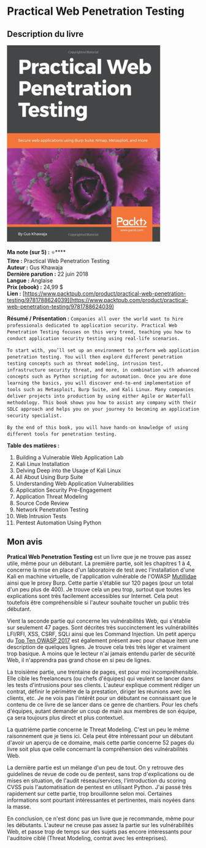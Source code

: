 # Practical Web Penetration Testing

## Description du livre

![](<../../.gitbook/assets/image (17).png>)

**Ma note (sur 5) :** :star:****\
**Titre :** Practical Web Penetration Testing\
**Auteur :** Gus Khawaja\
**Dernière parution :** 22 juin 2018\
**Langue :** Anglaise\
**Prix (ebook) :** 24,99 $\
**Lien :** [https://www.packtpub.com/product/practical-web-penetration-testing/9781788624039](https://www.packtpub.com/product/practical-web-penetration-testing/9781788624039)

**Résumé / Présentation :** `Companies all over the world want to hire professionals dedicated to application security. Practical Web Penetration Testing focuses on this very trend, teaching you how to conduct application security testing using real-life scenarios.`&#x20;

`To start with, you’ll set up an environment to perform web application penetration testing. You will then explore different penetration testing concepts such as threat modeling, intrusion test, infrastructure security threat, and more, in combination with advanced concepts such as Python scripting for automation. Once you are done learning the basics, you will discover end-to-end implementation of tools such as Metasploit, Burp Suite, and Kali Linux. Many companies deliver projects into production by using either Agile or Waterfall methodology. This book shows you how to assist any company with their SDLC approach and helps you on your journey to becoming an application security specialist.`

`By the end of this book, you will have hands-on knowledge of using different tools for penetration testing.`



**Table des matières :**

1. Building a Vulnerable Web Application Lab
2. Kali Linux Installation
3. Delving Deep into the Usage of Kali Linux
4. All About Using Burp Suite
5. Understanding Web Application Vulnerabilities
6. Application Security Pre-Engagement
7. Application Threat Modeling
8. Source Code Review
9. Network Penetration Testing
10. Web Intrusion Tests
11. Pentest Automation Using Python

## Mon avis

**Pratical Web Penetration Testing** est un livre que je ne trouve pas assez utile, même pour un débutant. La première partie, soit les chapitres 1 à 4, concerne la mise en place d'un laboratoire de test avec l'installation d'une Kali en machine virtuelle, de l'application vulnérable de l'OWASP [Mutillidae](https://github.com/webpwnized/mutillidae) ainsi que le proxy Burp. Cette partie s'établie sur 120 pages (pour un total d'un peu plus de 400). Je trouve cela un peu trop, surtout que toutes les explications sont très facilement accessibles sur Internet. Cela peut toutefois être compréhensible si l'auteur souhaite toucher un public très débutant.

Vient la seconde partie qui concerne les vulnérabilités Web, qui s'établie sur seulement 47 pages. Sont décrites très succinctement les vulnérabilités LFI/RFI, XSS, CSRF, SQLi ainsi que les Command Injection. Un petit aperçu du [Top Ten OWASP 2017](https://owasp.org/www-project-top-ten/2017/) est également présent avec pour chaque item une description de quelques lignes. Je trouve cela très très léger et vraiment trop basique. A moins que le lecteur n'ai jamais entendu parler de sécurité Web, il n'apprendra pas grand chose en si peu de lignes.

La troisième partie, une trentaine de pages, est pour moi incompréhensible. Elle cible les freelanceurs (ou chefs d'équipes) qui veulent se lancer dans les tests d'intrusions pour ses clients. L'auteur explique comment rédiger un contrat, définir le périmètre de la prestation, diriger les réunions avec les clients, etc. Je ne vois pas l'intérêt pour un débutant ne connaissant que le contenu de ce livre de se lancer dans ce genre de chantiers. Pour les chefs d'équipes, autant demander un coup de main aux membres de son équipe, ça sera toujours plus direct et plus contextuel.

La quatrième partie concerne le Threat Modeling. C'est un peu le même raisonnement que je tiens ici. Cela peut être intéressant pour un débutant d'avoir un aperçu de ce domaine, mais cette partie concerne 52 pages du livre soit plus que celle concernant la compréhension des vulnérabilités Web.

La dernière partie est un mélange d'un peu de tout. On y retrouve des guidelines de revue de code ou de pentest, sans trop d'explications ou de mises en situation, de l'audit réseau/services, l'introduction du scoring CVSS puis l'automatisation de pentest en utilisant Python. J'ai passé très rapidement sur cette partie, trop brouillonne selon moi. Certaines informations sont pourtant intéressantes et pertinentes, mais noyées dans la masse.

En conclusion, ce n'est donc pas un livre que je recommande, même pour les débutants. L'auteur ne creuse pas assez la partie sur les vulnérabilités Web, et passe trop de temps sur des sujets pas encore intéressants pour l'auditoire ciblé (Threat Modeling, contrat avec les entreprises).
